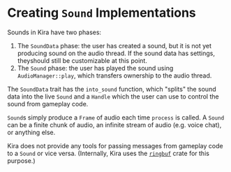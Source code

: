 # Creating `Sound` Implementations

Sounds in Kira have two phases:

1. The `SoundData` phase: the user has created a sound, but it is not yet
   producing sound on the audio thread. If the sound data has settings,
   theyshould still be customizable at this point.
2. The `Sound` phase: the user has played the sound using `AudioManager::play`,
   which transfers ownership to the audio thread.

The `SoundData` trait has the `into_sound` function, which "splits" the sound
data into the live `Sound` and a `Handle` which the user can use to control the
sound from gameplay code.

`Sound`s simply produce a `Frame` of audio each time `process` is called. A
`Sound` can be a finite chunk of audio, an infinite stream of audio (e.g. voice
chat), or anything else.

Kira does not provide any tools for passing messages from gameplay code to a
`Sound` or vice versa. (Internally, Kira uses the
[`ringbuf`](https://crates.io/crates/ringbuf) crate for this purpose.)
